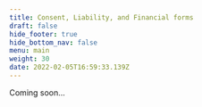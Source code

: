 ```yaml
---
title: Consent, Liability, and Financial forms
draft: false
hide_footer: true
hide_bottom_nav: false
menu: main
weight: 30
date: 2022-02-05T16:59:33.139Z
---
```

Coming soon...
